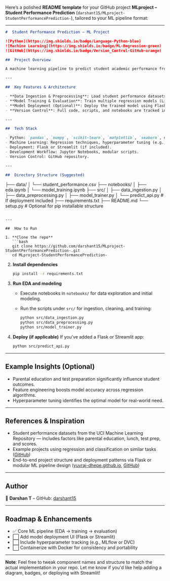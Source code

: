 Here’s a polished **README template** for your GitHub project **MLproject – Student Performance Prediction** (`darshant15/MLproject-StudentPerformancePrediction-`), tailored to your ML pipeline format:

---

```markdown
#  Student Performance Prediction – ML Project

![Python](https://img.shields.io/badge/Language-Python-blue)
![Machine Learning](https://img.shields.io/badge/ML-Regression-green)
![GitHub](https://img.shields.io/badge/Version_Control-GitHub-orange)

##  Project Overview

A machine learning pipeline to predict student academic performance from socio-demographic and academic factors. This project includes data ingestion, preprocessing, model training and evaluation, and optional deployment.

---

##  Key Features & Architecture

- **Data Ingestion & Preprocessing**: Load student performance datasets (e.g., UCI data) and execute EDA, feature engineering, and cleaning.
- **Model Training & Evaluation**: Train multiple regression models (Linear Regression, Random Forest, XGBoost, etc.), tune hyperparameters, and evaluate using metrics such as R² and MSE.
- **Model Deployment (Optional)**: Deploy the trained model using Flask or Streamlit API (if implemented) for user-friendly predictions.
- **Version Control**: Full code, scripts, and notebooks are tracked in GitHub for reproducibility and collaboration.

---

##  Tech Stack

- Python: `pandas`, `numpy`, `scikit-learn`, `matplotlib`, `seaborn`, other ML libraries.
- Machine Learning: Regression techniques, hyperparameter tuning (e.g., GridSearchCV).
- Deployment: Flask or Streamlit (if included).
- Development Workflow: Jupyter Notebooks, modular scripts.
- Version Control: GitHub repository.

---

##  Directory Structure (Suggested)

```

├── data/
│   └── student\_performance.csv
├── notebooks/
│   ├── eda.ipynb
│   └── model\_training.ipynb
├── src/
│   ├── data\_ingestion.py
│   ├── data\_preprocessing.py
│   ├── model\_trainer.py
│   └── predict\_api.py         # If deployment included
├── requirements.txt
├── README.md
└── setup.py                   # Optional for pip installable structure

````

---

##  How to Run

1. **Clone the repo**  
   ```bash
   git clone https://github.com/darshant15/MLproject-StudentPerformancePrediction-.git
   cd MLproject-StudentPerformancePrediction-
````

2. **Install dependencies**

   ```bash
   pip install -r requirements.txt
   ```

3. **Run EDA and modeling**

   * Execute notebooks in `notebooks/` for data exploration and initial modeling.
   * Run the scripts under `src/` for ingestion, cleaning, and training:

     ```bash
     python src/data_ingestion.py
     python src/data_preprocessing.py
     python src/model_trainer.py
     ```

4. **Deploy (if applicable)**
   If you’ve added a Flask or Streamlit app:

   ```bash
   python src/predict_api.py
   ```

---

## Example Insights (Optional)

* Parental education and test preparation significantly influence student outcomes.
* Feature engineering boosts model accuracy across regression algorithms.
* Hyperparameter tuning identifies the optimal model for real-world need.

---

## References & Inspiration

* Student performance datasets from the UCI Machine Learning Repository — includes factors like parental education, lunch, test prep, and scores.
* Example projects using regression and classification on similar tasks ([GitHub][1])
* End-to-end project structure and deployment patterns via Flask or modular ML pipeline design ([yuvraj-dhepe.github.io][2], [GitHub][3])

---

## Author

👤 **Darshan T**
– GitHub: [darshant15](https://github.com/darshant15)

---

## Roadmap & Enhancements

* ✅ Core ML pipeline (EDA → training → evaluation)
* ⬜ Add model deployment UI (Flask or Streamlit)
* ⬜ Include hyperparameter tracking (e.g., MLflow or DVC)
* ⬜ Containerize with Docker for consistency and portability

---

**Note**: Feel free to tweak component names and structure to match the actual implementation in your repo. Let me know if you'd like help adding a diagram, badges, or deploying with Streamlit!

[1]: https://github.com/Priyanshu1303d/Student_Performance_Prediction?utm_source=chatgpt.com "Student Performance Prediction Project - GitHub"
[2]: https://yuvraj-dhepe.github.io/DataBlog_V1/docs/projects/StudPerformance_end_to_end.html?utm_source=chatgpt.com "End to End Machine Learning Project on Student Performance Dataset"
[3]: https://github.com/William-Laverty/ML-Student-Performance-Predictor?utm_source=chatgpt.com "Machine Learning: Student Performance Predictor - GitHub"
